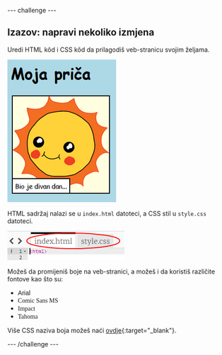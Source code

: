 \--- challenge \---

## Izazov: napravi nekoliko izmjena

Uredi HTML kôd i CSS kôd da prilagodiš veb-stranicu svojim željama.

![screenshot](images/story-changes.png)

HTML sadržaj nalazi se u `index.html` datoteci, a CSS stil u `style.css` datoteci.

![screenshot](images/story-files.png)

Možeš da promijeniš boje na veb-stranici, a možeš i da koristiš različite fontove kao što su:

+ <span style="font-family: Arial;">Arial</span>
+ <span style="font-family: Comic Sans MS;">Comic Sans MS</span>
+ <span style="font-family: Impact;">Impact</span>
+ <span style="font-family: Tahoma;">Tahoma</span>

Više CSS naziva boja možeš naći [ovdje](http://jumpto.cc/colours){:target="_blank"}.

\--- /challenge \---